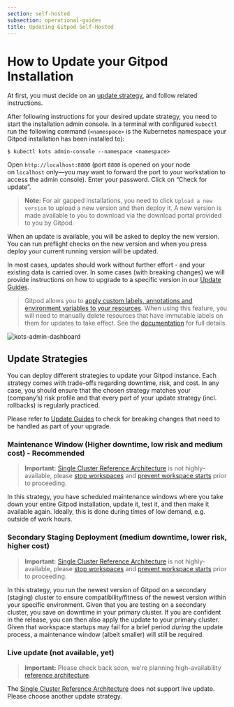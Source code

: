```yaml
---
section: self-hosted
subsection: operational-guides
title: Updating Gitpod Self-Hosted
---
```


<script context="module">
  export const prerender = true;
</script>

# How to Update your Gitpod Installation

At first, you must decide on an [update strategy](#update-strategies), and follow related instructions.

After following instructions for your desired update strategy, you need to start the installation admin console. In a terminal with configured `kubectl` run the following command (`<namespace>` is the Kubernetes namespace your Gitpod installation has been installed to):

```shell
$ kubectl kots admin-console --namespace <namespace>
```

Open `http://localhost:8800` (port `8800` is opened on your node on `localhost` only—you may want to forward the port to your workstation to access the admin console). Enter your password. Click on “Check for update”.

> **Note:** For air gapped installations, you need to click `Upload a new version` to upload a new version and then deploy it. A new version is made available to you to download via the download portal provided to you by Gitpod.

When an update is available, you will be asked to deploy the new version. You can run preflight checks on the new version and when you press deploy your current running version will be updated.

In most cases, updates should work without further effort - and your existing data is carried over. In some cases (with breaking changes) we will provide instructions on how to upgrade to a specific version in our [Update Guides](./upgrade-guides).

> Gitpod allows you to [apply custom labels, annotations and environment variables to your resources](./advanced/customization). When using this feature, you will need to manually delete resources that have immutable labels on them for updates to take effect. See the [documentation](./advanced/customization#limitations) for full details.

![kots-admin-dashboard](/images/docs/self-hosted/kots-admin-dashboard.png)

## Update Strategies

You can deploy different strategies to update your Gitpod instance. Each strategy comes with trade-offs regarding downtime, risk, and cost. In any case, you should ensure that the chosen strategy matches your (company’s) risk profile and that every part of your update strategy (incl. rollbacks) is regularly practiced.

Please refer to [Update Guides](../latest/upgrade-guides) to check for breaking changes that need to be handled as part of your upgrade.

### Maintenance Window (Higher downtime, low risk and medium cost) - Recommended

> **Important:** [Single Cluster Reference Architecture](../latest/reference-architecture/single-cluster-ref-arch) is not highly-available, please [stop workspaces](./stop-workspaces) and [prevent workspace starts](./prevent-workspace-starts) prior to proceeding.

In this strategy, you have scheduled maintenance windows where you take down your entire Gitpod installation, update it, test it, and then make it available again. Ideally, this is done during times of low demand, e.g. outside of work hours.

### Secondary Staging Deployment (medium downtime, lower risk, higher cost)

> **Important:** [Single Cluster Reference Architecture](../latest/reference-architecture/single-cluster-ref-arch) is not highly-available, please [stop workspaces](./stop-workspaces) and [prevent workspace starts](./prevent-workspace-starts) prior to proceeding.

In this strategy, you run the newest version of Gitpod on a secondary (staging) cluster to ensure compatibility/fitness of the newest version within your specific environment. Given that you are testing on a secondary cluster, you save on downtime in your primary cluster. If you are confident in the release, you can then also apply the update to your primary cluster. Given that workspace startups may fail for a brief period _during_ the update process, a maintenance window (albeit smaller) will still be required.

### Live update (not available, yet)

> **Important:** Please check back soon, we're planning high-availability [reference architecture](../latest/reference-architecture).

The [Single Cluster Reference Architecture](../latest/reference-architecture/single-cluster-ref-arch) does not support live update. Please choose another update strategy.
